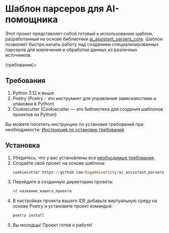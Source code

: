 # Шаблон парсеров для AI-помощника

Этот проект представляет собой готовый к использованию шаблон, разработанный на основе библиотеки [ai_assistant_parsers_core](https://github.com/GigaUniversity/ai_assistant_parsers_core). 
Шаблон позволяет быстро начать работу над созданием специализированных парсеров для извлечения и обработки данных из различных источников.

(требования)=
## Требования

1. Python 3.12 и выше
2. Poetry (Poetry - это инструмент для управления зависимостями и упаковки в Python)
3. Cookiecutter (Cookiecutter — это библиотека для создания шаблонов проектов на Python)

Вы можете посетить инструкцию по установке требований при необходимости: [Инструкция по установке требований](project:installation.md)

## Установка

1. Убедитесь, что у вас установлены все [необходимые требования](#требования).
2. Создайте свой проект на основе шаблона:
   ```haskell
   cookiecutter https://github.com/GigaUniversity/ai_assistant_parsers_template
   ```
3. Перейдите в созданную директорию проекта:
   ```bash
   cd название_вашего_проекта
   ```
4. В настройках проекта вашего IDE добавьте виртуальную среду на основе Poetry и установите проект командой:
   ```bash
   poetry install
   ```
5. Вы молодцы! Проект готов к работе!

```{include} _additional_resources.md
```
